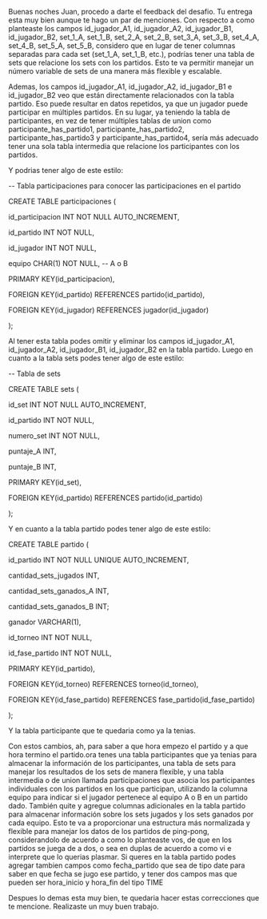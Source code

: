 Buenas noches Juan, procedo a darte el feedback del desafio. Tu entrega esta muy bien aunque te hago un par de menciones. Con respecto a como planteaste los campos id_jugador_A1, id_jugador_A2, id_jugador_B1, id_jugador_B2, set_1_A, set_1_B, set_2_A, set_2_B, set_3_A, set_3_B, set_4_A, set_4_B, set_5_A, set_5_B, considero que en lugar de tener columnas separadas para cada set (set_1_A, set_1_B, etc.), podrías tener una tabla de sets que relacione los sets con los partidos. Esto te va permitir manejar un número variable de sets de una manera más flexible y escalable. 

Ademas, los campos id_jugador_A1, id_jugador_A2, id_jugador_B1 e id_jugador_B2 veo que están directamente relacionados con la tabla partido. Eso puede resultar en datos repetidos, ya que un jugador puede participar en múltiples partidos. En su lugar, ya teniendo la tabla de participantes, en vez de tener múltiples tablas de union como participante_has_partido1, participante_has_partido2, participante_has_partido3 y participante_has_partido4, sería más adecuado tener una sola tabla intermedia que relacione los participantes con los partidos.

Y podrias tener algo de este estilo:

-- Tabla participaciones para conocer las participaciones en el partido

CREATE TABLE participaciones (

   id_participacion INT NOT NULL AUTO_INCREMENT,

   id_partido INT NOT NULL,

   id_jugador INT NOT NULL,

   equipo CHAR(1) NOT NULL, -- A o B

   PRIMARY KEY(id_participacion),

   FOREIGN KEY(id_partido) REFERENCES partido(id_partido),

   FOREIGN KEY(id_jugador) REFERENCES jugador(id_jugador)

);

Al tener esta tabla podes omitir y eliminar los campos id_jugador_A1, id_jugador_A2, id_jugador_B1, id_jugador_B2 en la tabla partido. Luego en cuanto a la tabla sets podes tener algo de este estilo:

-- Tabla de sets

CREATE TABLE sets (

   id_set INT NOT NULL AUTO_INCREMENT,

   id_partido INT NOT NULL,

   numero_set INT NOT NULL,

   puntaje_A INT,

   puntaje_B INT,

   PRIMARY KEY(id_set),

   FOREIGN KEY(id_partido) REFERENCES partido(id_partido)

);

Y en cuanto a la tabla partido podes tener algo de este estilo:

CREATE TABLE partido (

   id_partido INT NOT NULL UNIQUE AUTO_INCREMENT,

   cantidad_sets_jugados INT,

   cantidad_sets_ganados_A INT,

   cantidad_sets_ganados_B INT;

   ganador VARCHAR(1),

   id_torneo INT NOT NULL,

   id_fase_partido INT NOT NULL,

   PRIMARY KEY(id_partido),

   FOREIGN KEY(id_torneo) REFERENCES torneo(id_torneo),

   FOREIGN KEY(id_fase_partido) REFERENCES fase_partido(id_fase_partido)

);

Y la tabla participante que te quedaria como ya la tenias.

Con estos cambios, ah, para saber a que hora empezo el partido y a que hora termino el partido.ora tenes una tabla participantes que ya tenias para almacenar la información de los participantes, una tabla de sets para manejar los resultados de los sets de manera flexible, y una tabla intermedia o de union llamada participaciones que asocia los participantes individuales con los partidos en los que participan, utilizando la columna equipo para indicar si el jugador pertenece al equipo A o B en un partido dado. También quite y agregue columnas adicionales en la tabla partido para almacenar información sobre los sets jugados y los sets ganados por cada equipo. Esto te va a proporcionar una estructura más normalizada y flexible para manejar los datos de los partidos de ping-pong, considerandolo de acuerdo a como lo planteaste vos, de que en los partidos se juega de a dos, o sea en duplas de acuerdo a como vi e interprete que lo querias plasmar. Si queres en la tabla partido podes agregar tambien campos como fecha_partido que sea de tipo date para saber en que fecha se jugo ese partido, y tener dos campos mas que pueden ser hora_inicio y hora_fin del tipo TIME

Despues lo demas esta muy bien, te quedaria hacer estas correcciones que te mencione. Realizaste un muy buen trabajo.